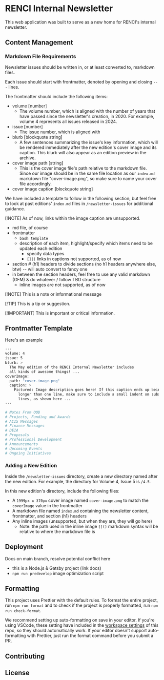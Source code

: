 # RENCI Internal Newsletter

This web application was built to serve as a new home for RENCI's internal newsletter.

## Content Management

### Markdown File Requirements

Newsletter issues should be written in, or at least converted to, markdown files.

Each issue should start with frontmatter, denoted by opening and closing `---` lines.

The frontmatter should include the following items:

- volume [number]
  - The volume number, which is aligned with the number of years that have passed since the newsletter's creation, in 2020. For example, volume 4 represents all issues released in 2024.
- issue [number]
  - The issue number, which is aligned with
- blurb [blockquote string]
  - A few sentences summarizing the issue's key information, which will be rendered immediately after the new edition's cover image and its caption. This blurb will also appear as an edition preview in the archive.
- cover image path [string]
  - This is the cover image file's path relative to the markdown file. Since our image should be in the same file location as our `index.md` markdown file "cover-image.png", so make sure to name your cover file accordingly.
- cover image caption [blockquote string]

We have included a template to follow in the following section, but feel free to look at past editions' `index.md` files in `/newsletter-issues` for additional guidance.

[!NOTE]
As of now, links within the image caption are unsupported.

- md file, of course
- frontmatter
  - `bash template`
  - description of each item, highlight/specify which items need to be updated each edition
    - specify data types
    - `[]()` links in captions not supported, as of now
- section # (h1) headers to divide sections (no h1 headers anywhere else, btw) -- will auto convert to fancy one
- in between the section headers, feel free to use any valid markdown (GFM) & do whatever / follow TBD structure
  - inline images are not supported, as of now

[!NOTE]
This is a note or informational message

[!TIP]
This is a tip or suggestion.

[!IMPORTANT]
This is important or critical information.

## Frontmatter Template

Here's an example

```bash
---
volume: 4
issue: 5
blurb: >
  The May edition of the RENCI Internal Newsletter includes
  all kinds of awesome things! ...
coverImage:
  path: "cover-image.png"
  caption: >
    Pictured: Image description goes here! If this caption ends up being
      longer than one line, make sure to include a small indent on subsequent
      lines, as shown here ...
---

# Notes From OOD
# Projects, Funding and Awards
# ACIS Messages
# Finance Messages
# DEIA
# Proposals
# Professional Development
# Announcements
# Upcoming Events
# Ongoing Initiatives
```

### Adding a New Edition

Inside the `/newsletter-issues` directory, create a new directory named after the new edition. For example, the directory for Volume 4, Issue 5 is `/4.5`.

In this new edition's directory, include the following files:

- A `1999px x 370px` cover image named `cover-image.png` to match the `coverImage` value in the frontmatter
- A markdown file named `index.md` containing the newsletter content, frontmatter, and section (h1) headers
- Any inline images (unsupported, but when they are, they will go here)
  - Note: the path used in the inline image `[]()` markdown syntax will be relative to where the markdown file is

## Deployment

Docs on main branch, resolve potential conflict here

- this is a Node.js & Gatsby project (link docs)
- `npm run predevelop` image optimization script

## Formatting

This project uses Prettier with the default rules. To format the entire project, run `npm run format` and to check if the project is properly formatted, run `npm run check-format`.

We recommend setting up auto-formatting on save in your editor. If you're using VSCode, these setting have included in the [workspace settings](./.vscode/settings.json) of this repo, so they should automatically work. If your editor doesn't support auto-formatting with Prettier, just run the format command before you submit a PR.

## Contributing

## License
